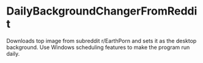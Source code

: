# DailyBackgroundChangerFromReddit
Downloads top image from subreddit r/EarthPorn and sets it as the desktop background. Use Windows scheduling features to make the program run daily.
